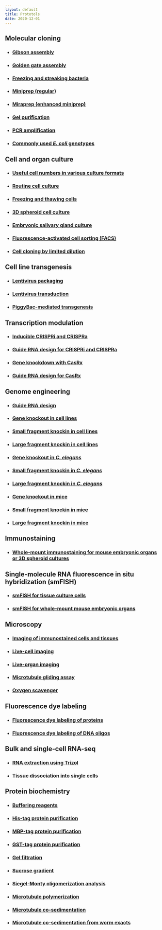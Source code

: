 ```yaml
---
layout: default
title: Prototols
date: 2020-12-01
---
```


## Molecular cloning

* ### [Gibson assembly](./gibson-assembly.html)
* ### [Golden gate assembly](./golden-gate-assembly.html)
* ### [Freezing and streaking bacteria](./freezing-and-streaking-bacteria.html)
* ### [Miniprep (regular)](./miniprep.html)
* ### [Miraprep (enhanced miniprep)](./miraprep.html)
* ### [Gel purification](./gel-purification.html)
* ### [PCR amplification](./PCR-amplification.html)
* ### [Commonly used _E. coli_ genotypes](./commonly-used-E-coli-genotypes.html)


## Cell and organ culture

* ### [Useful cell numbers in various culture formats](./useful-cell-numbers-in-various-culture-formats.html)
* ### [Routine cell culture](./routine-cell-culture.html)
* ### [Freezing and thawing cells](./freezing-and-thawing-cells.html)
* ### [3D spheroid cell culture](./3D-spheroid-cell-culture.html)
* ### [Embryonic salivary gland culture](./embryonic-salivary-gland-culture.html)
* ### [Fluorescence-activated cell sorting (FACS)](./fluorescence-activated-cell-sorting.html)
* ### [Cell cloning by limited dilution](./cell-cloning-by-limited-dilution.html)


## Cell line transgenesis

* ### [Lentivirus packaging](./lentivirus-packaging.html)
* ### [Lentivirus transduction](./lentivirus-transduction.html)
* ### [PiggyBac-mediated transgenesis](./piggybac-mediated-transgenesis.html)


## Transcription modulation

* ### [Inducible CRISPRi and CRISPRa](./inducible-CRISPRi-and-CRISPRa.html)
* ### [Guide RNA design for CRISPRi and CRISPRa](./guide-RNA-design-CRISPRi-CRISPRa.html)
* ### [Gene knockdown with CasRx](./gene-knockdown-with-CasRx.html)
* ### [Guide RNA design for CasRx](./guide-RNA-design-CasRx.html)


## Genome engineering

* ### [Guide RNA design](./guide-RNA-design.html)
* ### [Gene knockout in cell lines](./gene-knockout-in-cell-lines.html)
* ### [Small fragment knockin in cell lines](./small-fragment-knockin-in-cell-lines.html)
* ### [Large fragment knockin in cell lines](./large-fragment-knockin-in-cell-lines.html)
* ### [Gene knockout in _C. elegans_](./gene-knockout-in-C-elegans.html)
* ### [Small fragment knockin in _C. elegans_](./small-fragment-knockin-in-C-elegans.html)
* ### [Large fragment knockin in _C. elegans_](./large-fragment-knockin-in-C-elegans.html)
* ### [Gene knockout in mice](./gene-knockout-in-mice.html)
* ### [Small fragment knockin in mice](./small-fragment-knockin-in-mice.html)
* ### [Large fragment knockin in mice](./large-fragment-knockin-in-mice.html)


## Immunostaining

* ### [Whole-mount immunostaining for mouse embryonic organs or 3D spheroid cultures](./whole-mount-immunostaining-embryonic-organs-or-spheroids.html)


## Single-molecule RNA fluorescence in situ hybridization (smFISH)

* ### [smFISH for tissue culture cells](./smFISH-for-tissue-culture-cells.html)
* ### [smFISH for whole-mount mouse embryonic organs](./smFISH-for-whole-mount-mouse-embryonic-organs.html)


## Microscopy

* ### [Imaging of immunostained cells and tissues](./imaging-of-immunostained-cells-and-tissues.html)
* ### [Live-cell imaging](./live-cell-imaging.html)
* ### [Live-organ imaging](./live-organ-imaging.html)
* ### [Microtubule gliding assay](./microtubule-gliding-assay.html)
* ### [Oxygen scavenger](./oxygen-scavenger.html)


## Fluorescence dye labeling
* ### [Fluorescence dye labeling of proteins](./fluorescence-dye-labeling-of-proteins.html)
* ### [Fluorescence dye labeling of DNA oligos](./fluorescence-dye-labeling-of-DNA-oligos.html)


## Bulk and single-cell RNA-seq

* ### [RNA extraction using Trizol](./RNA-extraction-with-Trizol.html)
* ### [Tissue dissociation into single cells](./tissue-dissociation-into-single-cells.html)


## Protein biochemistry

* ### [Buffering reagents](./buffering-reagents.html)
* ### [His-tag protein purification](./his-tag-protein-purification.html)
* ### [MBP-tag protein purification](./MBP-tag-protein-purification.html)
* ### [GST-tag protein purification](./GST-tag-protein-purification.html)
* ### [Gel filtration](./gel-filtration.html)
* ### [Sucrose gradient](./sucrose-gradient.html)
* ### [Siegel-Monty oligomerization analysis](./Siegel-Monty-oligomerization-analysis.html)
* ### [Microtubule polymerization](./microtubule-polymerization.html)
* ### [Microtubule co-sedimentation](./microtubule-co-sedimentation.html)
* ### [Microtubule co-sedimentation from worm exacts](./microtubule-co-sedimentation-worm-extracts.html)
